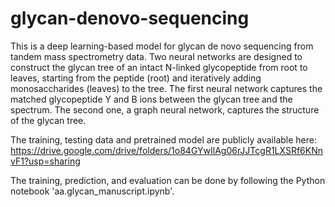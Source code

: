 # glycan-denovo-sequencing

This is a deep learning-based model for glycan de novo sequencing from tandem mass spectrometry data. Two neural networks are designed to construct the glycan tree of an intact N-linked glycopeptide from root to leaves, starting from the peptide (root) and iteratively adding monosaccharides (leaves) to the tree. The first neural network captures the matched glycopeptide Y and B ions between the glycan tree and the spectrum. The second one, a graph neural network, captures the structure of the glycan tree.

The training, testing data and pretrained model are publicly available here: 
https://drive.google.com/drive/folders/1o84GYwIlAg06rJJTcgR1LXSRf6KNnvF1?usp=sharing

The training, prediction, and evaluation can be done by following the Python notebook 'aa.glycan_manuscript.ipynb'.

